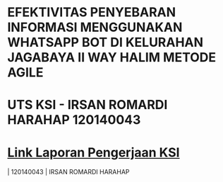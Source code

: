 # EFEKTIVITAS PENYEBARAN INFORMASI MENGGUNAKAN WHATSAPP BOT DI KELURAHAN JAGABAYA II WAY HALIM METODE AGILE

# UTS KSI - IRSAN ROMARDI HARAHAP 120140043

# [Link Laporan Pengerjaan KSI](https://drive.google.com/drive/folders/1S2dHZu5mimRP5bSMQaQoEelXUu4sqWaQ?usp=share_link)

| 120140043 | IRSAN ROMARDI HARAHAP
